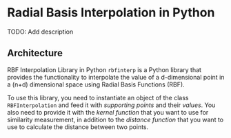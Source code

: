 # Radial Basis Interpolation in Python

TODO: Add description

## Architecture
RBF Interpolation Library in Python `rbfinterp` is a Python library that provides the functionality to interpolate the value of a d-dimensional point in a (n+d) dimensional space using Radial Basis Functions (RBF). 

To use this library, you need to instantiate an object of the class `RBFInterpolation` and feed it with _supporting points_ and their _values_. You also need to provide it with the _kernel function_ that you want to use for similarity measurement, in addition to the _distance function_ that you want to use to calculate the distance between two points.

